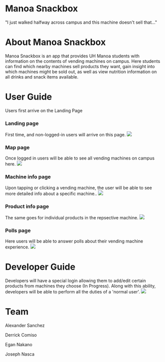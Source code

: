 # Manoa Snackbox
"I just walked halfway across campus and this machine doesn't sell that..."

# About Manoa Snackbox

Manoa Snackbox is an app that provides UH Manoa students with information on the contents of vending machines on campus.
Here students can find which nearby machines sell products they want, gain insight into which machines might be sold out, as well as view nutrition information on all drinks and snack items available.

# User Guide

Users first arrive on the Landing Page
### Landing page

First time, and non-logged-in users will arrive on this page.
![](https://github.com/uhvending/uhvending.github.io/blob/master/screenshots/landing-page.png)

### Map page

Once logged in users will be able to see all vending machines on campus here.
![](https://github.com/uhvending/uhvending.github.io/blob/master/screenshots/map-page.png)

### Machine info page

Upon tapping or clicking a vending machine, the user will be able to see more detailed info about a specific machine..
![](https://github.com/uhvending/uhvending.github.io/blob/master/screenshots/machine-info-page.png)

### Product info page

The same goes for individual products in the repsective machine.
![](https://github.com/uhvending/uhvending.github.io/blob/master/screenshots/product-info-page.png)

### Polls page

Here users will be able to answer polls about their vending machine experience. 
![](https://github.com/uhvending/uhvending.github.io/blob/master/screenshots/polls-page.png)

# Developer Guide 
Developers will have a special login allowing them to add/edit certain products from machines they choose (In Progress). Along with 
this ability, developers will be able to perform all the duties of a 'normal user'.
![](https://github.com/uhvending/uhvending.github.io/blob/master/screenshots/add-product-page.png)


# Team
Alexander Sanchez

Derrick Comiso

Egan Nakano

Joseph Nasca
